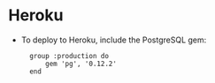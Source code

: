 # Heroku

* To deploy to Heroku, include the PostgreSQL gem:

		group :production do
			gem 'pg', '0.12.2'
		end